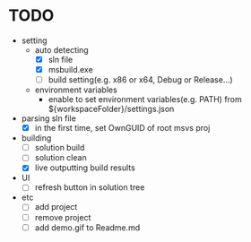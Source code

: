 # TODO
- setting 
	- auto detecting
		- [x] sln file
		- [x] msbuild.exe
		- [ ] build setting(e.g. x86 or x64, Debug or Release...)
	- environment variables
		- enable to set environment variables(e.g. PATH) from ${workspaceFolder}/settings.json
- parsing sln file
	- [x] in the first time, set OwnGUID of root msvs proj 	
- building
	- [ ] solution build
	- [ ] solution clean
	- [x] live outputting build results

- UI
	- [ ] refresh button in solution tree

- etc
	- [ ] add project
	- [ ] remove project
	- [ ] add demo.gif to Readme.md 
